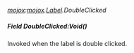 _[mojox](../../modules/mojox/mojox-module.md):[mojox](../../modules/mojox/mojox-module.md).[Label](../../modules/mojox/mojox-label.md).DoubleClicked_
##### Field DoubleClicked:Void()
Invoked when the label is double clicked.
